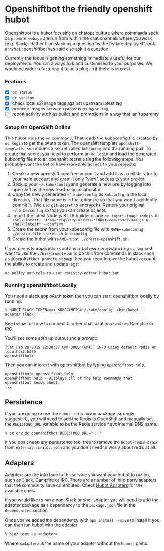 # Openshiftbot the friendly openshift hubot

Openshiftbot is a hubot focusing on chatops culture where commands such as `promote webapp` are run from within the chat channels where you work (e.g. Slack). Rather than slacking a question ”is the feature deployed” look at what openshiftbot has said else ask it a question. 

Currently the focus is getting something immediately useful for our deployments. You can always fork and customised to your purposes. We would consider refactoring it to be a plug-in if there is interest. 

### Features

- [x] `oc status`
- [x] `oc version`
- [x] check local s2i image tags against upstream latest tag
- [x] promote images between projects using `oc tag`
- [ ] report activity such as builds and promotions in a way that isn't spammy

### Setup On OpenShift Online

This hubot runs the oc command. That reads the kubeconfig file created by `oc login` to get the oAuth token. The openshift template `openshift-template.json` mounts a secret called `kubconfig` into the running pod. To create that secret you need to perform an `oc login` and load the generated kubconfig file into an openshift secret using the following steps. You probably want the bot to have read-only access to your projects:

 1. Create a new openshift.com free account and add it as a collaborator to your main account and grant it only "view" access to your project 
 1. Backup your `~/.kube/config` and generate a new one by logging into openshift as the new read-only collaborator. 
 1. Copy the newly generated `~/.kube/config` as `kubconfig` in the local directory. That file name is in the .gitignore so that you won't accidently commit it. (We use `git secret` to encrypt it). Restore your original `~/.kube/config` so that you can create objects.
 1. Import the latest Node.js 8 LTS builder image `oc import-image nodejs-8-rhel7:latest --from="registry.access.redhat.com/rhscl/nodejs-8-rhel7:latest" --confirm`
 1. Create the secret from your kubeconfig file with `NAME=kubeconfig ./create-file-secret.sh kubeconfig`
 1. Create the hubot with `NAME=hubot ./create-openshift.sh`
 
If you promote application containers between projects using `oc tag` and want to use the `./bin/promote.sh` to do this from commands in slack such as `@Openshiftbot promote webapp` then you need to give the hubot account the ability to create and update tags: 

`oc policy add-role-to-user registry-editor hubotuser`

### Running openshiftbot Locally

You need a slack app oAuth token then you can start openshiftbot locally by running:

    % HUBOT_SLACK_TOKEN=xxx KUBECONFIG=~/.kube/config ./bin/hubot --adapter slack

See below for how to connect to other chat solutions such as Campfile or IRC. 

You'll see some start up output and a prompt:

    [Sat Feb 28 2015 12:38:27 GMT+0000 (GMT)] INFO Using default redis on localhost:6379
    openshiftbot>

Then you can interact with openshiftbot by typing `openshiftbot help`.

    openshiftbot> openshiftbot help
    openshiftbot help - Displays all of the help commands that openshiftbot knows about.
    ...

##  Persistence

If you are going to use the `hubot-redis-brain` package (strongly suggested),
you will need to add the Redis to OpenShift and manually
set the `REDISTOGO_URL` variable to be the Redis service *.svc internal DNS name..

    % oc env dc openshiftbot REDISTOGO_URL="..."

If you don't need any persistence feel free to remove the `hubot-redis-brain`
from `external-scripts.json` and you don't need to worry about redis at all.

[redistogo]: https://redistogo.com/

## Adapters

Adapters are the interface to the service you want your hubot to run on, such
as Slack, Campfire or IRC. There are a number of third party adapters that the
community have contributed. Check [Hubot Adapters][hubot-adapters] for the
available ones.

If you would like to run a non-Slack or shell adapter you will need to add
the adapter package as a dependency to the `package.json` file in the
`dependencies` section.

Once you've added the dependency with `npm install --save` to install it you
can then run hubot with the adapter.

    % bin/hubot -a <adapter>

Where `<adapter>` is the name of your adapter without the `hubot-` prefix.

[hubot-adapters]: https://github.com/github/hubot/blob/master/docs/adapters.md
